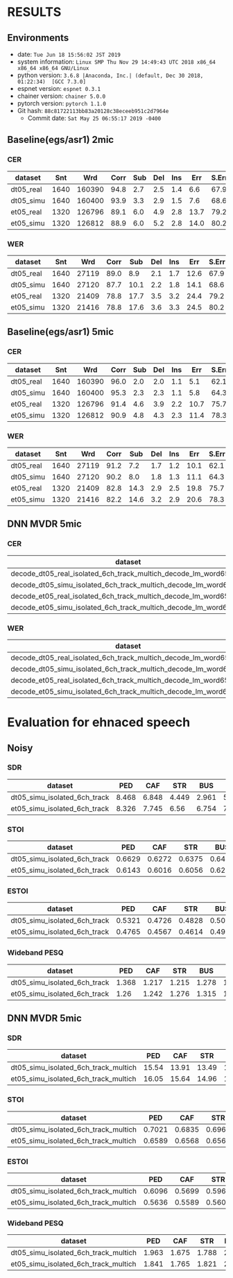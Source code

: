 # RESULTS
## Environments
- date: `Tue Jun 18 15:56:02 JST 2019`
- system information: `Linux SMP Thu Nov 29 14:49:43 UTC 2018 x86_64 x86_64 x86_64 GNU/Linux`
- python version: `3.6.8 |Anaconda, Inc.| (default, Dec 30 2018, 01:22:34)  [GCC 7.3.0]`
- espnet version: `espnet 0.3.1`
- chainer version: `chainer 5.0.0`
- pytorch version: `pytorch 1.1.0`
- Git hash: `88c81722113bb83a20128c38eceeb951c2d7964e`
  - Commit date: `Sat May 25 06:55:17 2019 -0400`

## Baseline(egs/asr1) 2mic
### CER

|dataset|Snt|Wrd|Corr|Sub|Del|Ins|Err|S.Err|
|---|---|---|---|---|---|---|---|---|
|dt05_real | 1640|160390 | 94.8| 2.7| 2.5| 1.4|6.6|67.9  |
|dt05_simu | 1640|160400 | 93.9| 3.3| 2.9| 1.5|7.6|68.6  |
|et05_real | 1320|126796 | 89.1| 6.0| 4.9| 2.8|13.7 | 79.2  |
|et05_simu | 1320|126812 | 88.9| 6.0| 5.2| 2.8|14.0 | 80.2  |
### WER

|dataset|Snt|Wrd|Corr|Sub|Del|Ins|Err|S.Err|
|---|---|---|---|---|---|---|---|---|
|dt05_real | 1640|27119  | 89.0| 8.9| 2.1| 1.7|12.6 | 67.9  |
|dt05_simu | 1640|27120  | 87.7| 10.1|2.2| 1.8|14.1 | 68.6  |
|et05_real | 1320|21409  | 78.8| 17.7|3.5| 3.2|24.4 | 79.2  |
|et05_simu | 1320|21416  | 78.8| 17.6|3.6| 3.3|24.5 | 80.2  |

## Baseline(egs/asr1) 5mic
### CER

|dataset|Snt|Wrd|Corr|Sub|Del|Ins|Err|S.Err|
|---|---|---|---|---|---|---|---|---|
|dt05_real | 1640|160390 | 96.0| 2.0| 2.0| 1.1|5.1|62.1  |
|dt05_simu | 1640|160400 | 95.3| 2.3| 2.3| 1.1|5.8|64.3  |
|et05_real | 1320|126796 | 91.4| 4.6| 3.9| 2.2|10.7|75.7  |
|et05_simu | 1320|126812 | 90.9| 4.8| 4.3| 2.3|11.4|78.3  |

### WER
|dataset|Snt|Wrd|Corr|Sub|Del|Ins|Err|S.Err|
|---|---|---|---|---|---|---|---|---|
|dt05_real | 1640|27119  | 91.2| 7.2| 1.7| 1.2|10.1|62.1  |
|dt05_simu | 1640|27120  | 90.2| 8.0| 1.8| 1.3|11.1|64.3  |
|et05_real | 1320|21409  | 82.8| 14.3|2.9| 2.5|19.8|75.7  |
|et05_simu | 1320|21416  | 82.2| 14.6|3.2| 2.9|20.6|78.3  |


## DNN MVDR 5mic
### CER

|dataset|Snt|Wrd|Corr|Sub|Del|Ins|Err|S.Err|
|---|---|---|---|---|---|---|---|---|
|decode_dt05_real_isolated_6ch_track_multich_decode_lm_word65000|1640|160390|96.5|1.7|1.8|0.8|4.4|55.6|
|decode_dt05_simu_isolated_6ch_track_multich_decode_lm_word65000|1640|160400|96.6|1.7|1.7|0.7|4.1|53.7|
|decode_et05_real_isolated_6ch_track_multich_decode_lm_word65000|1320|126796|92.8|3.5|3.6|1.7|8.9|68.9|
|decode_et05_simu_isolated_6ch_track_multich_decode_lm_word65000|1320|126812|94.2|2.8|3.0|1.2|7.1|64.5|

### WER

|dataset|Snt|Wrd|Corr|Sub|Del|Ins|Err|S.Err|
|---|---|---|---|---|---|---|---|---|
|decode_dt05_real_isolated_6ch_track_multich_decode_lm_word65000|1640|27119|92.2|6.4|1.5|0.9|8.8|55.6|
|decode_dt05_simu_isolated_6ch_track_multich_decode_lm_word65000|1640|27120|92.6|6.2|1.3|0.8|8.3|53.7|
|decode_et05_real_isolated_6ch_track_multich_decode_lm_word65000|1320|21409|85.6|11.6|2.8|1.9|16.3|68.9|
|decode_et05_simu_isolated_6ch_track_multich_decode_lm_word65000|1320|21416|87.9|9.9|2.2|1.4|13.4|64.5|


# Evaluation for ehnaced speech
## Noisy

### SDR

|dataset|PED|CAF|STR|BUS|MEAN|
|---|---|---|---|---|---|
|dt05_simu_isolated_6ch_track|8.468|6.848|4.449|2.961|5.68157|
|et05_simu_isolated_6ch_track|8.326|7.745|6.56|6.754|7.34641|
### STOI

|dataset|PED|CAF|STR|BUS|MEAN|
|---|---|---|---|---|---|
|dt05_simu_isolated_6ch_track|0.6629|0.6272|0.6375|0.6465|0.643516|
|et05_simu_isolated_6ch_track|0.6143|0.6016|0.6056|0.6237|0.61128|
### ESTOI

|dataset|PED|CAF|STR|BUS|MEAN|
|---|---|---|---|---|---|
|dt05_simu_isolated_6ch_track|0.5321|0.4726|0.4828|0.5009|0.497096|
|et05_simu_isolated_6ch_track|0.4765|0.4567|0.4614|0.4926|0.471788|
### Wideband PESQ

|dataset|PED|CAF|STR|BUS|MEAN|
|---|---|---|---|---|---|
|dt05_simu_isolated_6ch_track|1.368|1.217|1.215|1.278|1.26935|
|et05_simu_isolated_6ch_track|1.26|1.242|1.276|1.315|1.27316|

## DNN MVDR 5mic
### SDR

|dataset|PED|CAF|STR|BUS|MEAN|
|---|---|---|---|---|---|
|dt05_simu_isolated_6ch_track_multich|15.54|13.91|13.49|14.38|14.3307|
|et05_simu_isolated_6ch_track_multich|16.05|15.64|14.96|16.85|15.8768|
### STOI

|dataset|PED|CAF|STR|BUS|MEAN|
|---|---|---|---|---|---|
|dt05_simu_isolated_6ch_track_multich|0.7021|0.6835|0.6965|0.7095|0.697908|
|et05_simu_isolated_6ch_track_multich|0.6589|0.6568|0.6568|0.6695|0.660504|
### ESTOI

|dataset|PED|CAF|STR|BUS|MEAN|
|---|---|---|---|---|---|
|dt05_simu_isolated_6ch_track_multich|0.6096|0.5699|0.5962|0.6268|0.60064|
|et05_simu_isolated_6ch_track_multich|0.5636|0.5589|0.5606|0.5858|0.567224|
### Wideband PESQ

|dataset|PED|CAF|STR|BUS|MEAN|
|---|---|---|---|---|---|
|dt05_simu_isolated_6ch_track_multich|1.963|1.675|1.788|2|1.8564|
|et05_simu_isolated_6ch_track_multich|1.841|1.765|1.821|2.03|1.86422|

